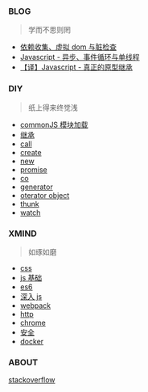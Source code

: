 ### BLOG

> 学而不思则罔

- [依赖收集、虚拟 dom 与脏检查](https://github.com/simdd/diy/issues/4)
- [Javascript - 异步、事件循环与单线程](https://github.com/simdd/diy/issues/3)
- [【译】Javascript - 真正的原型继承](https://github.com/simdd/diy/issues/1)

### DIY

> 纸上得来终觉浅

- [commonJS 模块加载](./diy/pack/src/index.js)
- [继承](./diy/inherit)
- [call](./diy/this/call.js)
- [create](./diy/this/create.js)
- [new](./diy/this/new.js)
- [promise](./diy/promise/test.js)
- [co](./diy/iterator/co.js)
- [generator](./diy/iterator/generator.js)
- [oterator object](./diy/iterator/object.js)
- [thunk](./diy/iterator/thunk.js)
- [watch](./diy/watch)

### XMIND

> 如琢如磨

- [css](./xmind/css.xmind)
- [js 基础](./xmind/js基础.xmind)
- [es6](./xmind/es6.xmind)
- [深入 js](./xmind/深入js.xmind)
- [webpack](./xmind/webpack.xmind)
- [http](./xmind/http.xmind)
- [chrome](./xmind/chrome.xmind)
- [安全](./xmind/安全.xmind)
- [docker](./xmind/docker.xmind)

### ABOUT

[stackoverflow](https://stackoverflow.com/users/5185187/simdd?tab=topactivity)
